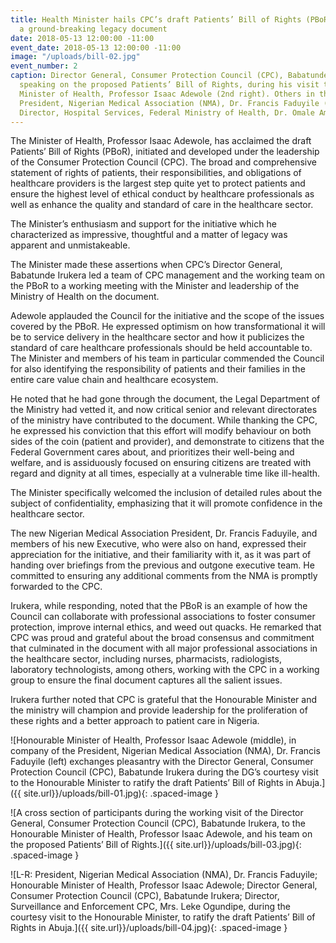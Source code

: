 ```yaml
---
title: Health Minister hails CPC’s draft Patients’ Bill of Rights (PBoR), says it’s
  a ground-breaking legacy document
date: 2018-05-13 12:00:00 -11:00
event_date: 2018-05-13 12:00:00 -11:00
image: "/uploads/bill-02.jpg"
event_number: 2
caption: Director General, Consumer Protection Council (CPC), Babatunde Irukera (right)
  speaking on the proposed Patients’ Bill of Rights, during his visit to the Honourable
  Minister of Health, Professor Isaac Adewole (2nd right). Others in the picture are
  President, Nigerian Medical Association (NMA), Dr. Francis Faduyile (2nd left) and
  Director, Hospital Services, Federal Ministry of Health, Dr. Omale Amedu (left).
---
```


The Minister of Health, Professor Isaac Adewole, has acclaimed the draft Patients’ Bill of Rights (PBoR), initiated and developed under the leadership of the Consumer Protection Council (CPC). The broad and comprehensive statement of rights of patients, their responsibilities, and obligations of healthcare providers is the largest step quite yet to protect patients and ensure the highest level of ethical conduct by healthcare professionals as well as enhance the quality and standard of care in the healthcare sector.

The Minister’s enthusiasm and support for the initiative which he characterized as impressive, thoughtful and a matter of legacy was apparent and unmistakeable.

The Minister made these assertions when CPC’s Director General, Babatunde Irukera led a team of CPC management and the working team on the PBoR to a working meeting with the Minister and leadership of the Ministry of Health on the document.

Adewole applauded the Council for the initiative and the scope of the issues covered by the PBoR. He expressed optimism on how transformational it will be to service delivery in the healthcare sector and how it publicizes the standard of care healthcare professionals should be held accountable to. The Minister and members of his team in particular commended the Council for also identifying the responsibility of patients and their families in the entire care value chain and healthcare ecosystem.

He noted that he had gone through the document, the Legal Department of the Ministry had vetted it, and now critical senior and relevant directorates of the ministry have contributed to the document. While thanking the CPC, he expressed his conviction that this effort will modify behaviour on both sides of the coin (patient and provider), and demonstrate to citizens that the Federal Government cares about, and prioritizes their well-being and welfare, and is assiduously focused on ensuring citizens are treated with regard and dignity at all times, especially at a vulnerable time like ill-health.

The Minister specifically welcomed the inclusion of detailed rules about the subject of confidentiality, emphasizing that it will promote confidence in the healthcare sector.

The new Nigerian Medical Association President, Dr. Francis Faduyile, and members of his new Executive, who were also on hand, expressed their appreciation for the initiative, and their familiarity with it, as it was part of handing over briefings from the previous and outgone executive team. He committed to ensuring any additional comments from the NMA is promptly forwarded to the CPC.

Irukera, while responding, noted that the PBoR is an example of how the Council can collaborate with professional associations to foster consumer protection, improve internal ethics, and weed out quacks. He remarked that CPC was proud and grateful about the broad consensus and commitment that culminated in the document with all major professional associations in the healthcare sector, including nurses, pharmacists, radiologists, laboratory technologists, among others, working with the CPC in a working group to ensure the final document captures all the salient issues.

Irukera further noted that CPC is grateful that the Honourable Minister and the ministry will champion and provide leadership for the proliferation of these rights and a better approach to patient care in Nigeria.

![Honourable Minister of Health, Professor Isaac Adewole (middle), in company of the President, Nigerian Medical Association (NMA), Dr. Francis Faduyile (left) exchanges pleasantry with the  Director General, Consumer Protection Council (CPC), Babatunde Irukera during the DG’s courtesy visit to the Honourable Minister to ratify the draft Patients’ Bill of Rights in Abuja.]({{ site.url}}/uploads/bill-01.jpg){: .spaced-image }

![A cross section of participants during the working visit of the Director General, Consumer Protection Council (CPC), Babatunde Irukera, to the Honourable Minister of Health, Professor Isaac Adewole, and his team on the proposed Patients’ Bill of Rights.]({{ site.url}}/uploads/bill-03.jpg){: .spaced-image }

![L-R: President, Nigerian Medical Association (NMA), Dr. Francis Faduyile; Honourable Minister of Health, Professor Isaac Adewole; Director General, Consumer Protection Council (CPC), Babatunde Irukera; Director, Surveillance and Enforcement CPC, Mrs. Leke Ogundipe, during the courtesy visit to the Honourable Minister, to ratify the draft Patients’ Bill of Rights in Abuja.]({{ site.url}}/uploads/bill-04.jpg){: .spaced-image }